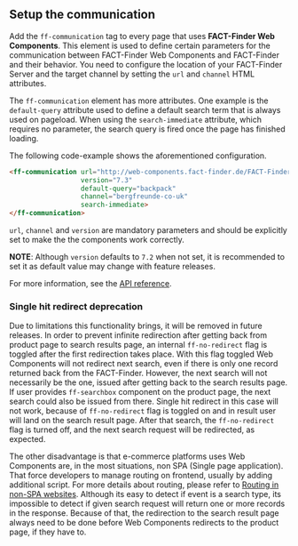 ## Setup the communication
Add the `ff-communication` tag to every page that uses
**FACT-Finder Web Components**. This element is used to define certain
parameters for the communication between FACT-Finder Web Components and FACT-Finder
and their behavior. You need to configure the location of your
FACT-Finder Server and the target channel by setting the `url` and
`channel` HTML attributes.

The `ff-communication` element has more attributes. One example is the
`default-query` attribute used to define a default search term that is
always used on pageload. When using the `search-immediate` attribute,
which requires no parameter, the search query is fired once the page has
finished loading.

The following code-example shows the aforementioned configuration.

```html
<ff-communication url="http://web-components.fact-finder.de/FACT-Finder7.3-Demoshop"
                  version="7.3"
                  default-query="backpack"
                  channel="bergfreunde-co-uk"
                  search-immediate>
</ff-communication>
```
`url`, `channel` and `version` are mandatory parameters and should be explicitly set to make the the components work
correctly.

**NOTE**: Although `version` defaults to `7.2` when not set, it is recommended to set it as default value may change with feature releases.

For more information, see the [API reference](/api/3.x/ff-communication#tab=api).

### Single hit redirect deprecation
Due to limitations this functionality brings, it will be removed in future releases.
In order to prevent infinite redirection after getting back from product page to search results page, an internal `ff-no-redirect` flag is toggled after the first redirection
takes place. With this flag toggled Web Components will not redirect next search, even if there is only one record returned back from the FACT-Finder. However, the next search 
will not necessarily be the one, issued after getting back to the search results page. If user provides `ff-searchbox` component on the product page, the next search could
also be issued from there. Single hit redirect in this case will not work, because of `ff-no-redirect` flag is toggled on and in result user will land on the search result page.
After that search, the `ff-no-redirect` flag is turned off, and the next search request will be redirected, as expected.

The other disadvantage is that e-commerce platforms uses Web Components are, in the most situations, non SPA (Single page application). That force developers to manage routing
on frontend, usually by adding additional script. For more details about routing, please refer to [Routing in non-SPA websites](documentation/3.x/routing).
Although its easy to detect if event is a search type, its impossible to detect if given search request will return one or more records in the response. Because of that, the redirection
to the search result page always need to be done before Web Components redirects to the product page, if they have to.
